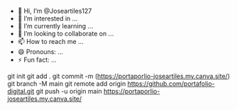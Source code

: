 - 👋 Hi, I’m @Joseartiles127
- 👀 I’m interested in ...
- 🌱 I’m currently learning ...
- 💞️ I’m looking to collaborate on ...
- 📫 How to reach me ...
- 😄 Pronouns: ...
- ⚡ Fun fact: ...

<!---
Joseartiles127/Joseartiles127 is a ✨ special ✨ repository because its `README.md` (this file) appears on your GitHub profile.
You can click the Preview link to take a look at your changes.
--->
git init
git add .
git commit -m (https://portaporlio-joseartiles.my.canva.site/)
git branch -M main
git remote add origin https://github.com/portafolio-digital.git
git push -u origin main
https://portaporlio-joseartiles.my.canva.site/
